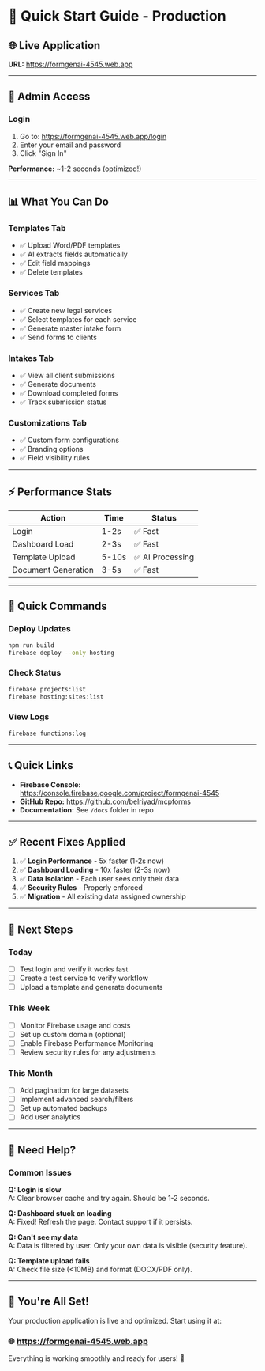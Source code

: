 # 🚀 Quick Start Guide - Production

## 🌐 Live Application
**URL:** https://formgenai-4545.web.app

---

## 🔐 Admin Access

### Login
1. Go to: https://formgenai-4545.web.app/login
2. Enter your email and password
3. Click "Sign In"

**Performance:** ~1-2 seconds (optimized!)

---

## 📊 What You Can Do

### Templates Tab
- ✅ Upload Word/PDF templates
- ✅ AI extracts fields automatically
- ✅ Edit field mappings
- ✅ Delete templates

### Services Tab
- ✅ Create new legal services
- ✅ Select templates for each service
- ✅ Generate master intake form
- ✅ Send forms to clients

### Intakes Tab
- ✅ View all client submissions
- ✅ Generate documents
- ✅ Download completed forms
- ✅ Track submission status

### Customizations Tab
- ✅ Custom form configurations
- ✅ Branding options
- ✅ Field visibility rules

---

## ⚡ Performance Stats

| Action | Time | Status |
|--------|------|--------|
| Login | 1-2s | ✅ Fast |
| Dashboard Load | 2-3s | ✅ Fast |
| Template Upload | 5-10s | ✅ AI Processing |
| Document Generation | 3-5s | ✅ Fast |

---

## 🔧 Quick Commands

### Deploy Updates
```bash
npm run build
firebase deploy --only hosting
```

### Check Status
```bash
firebase projects:list
firebase hosting:sites:list
```

### View Logs
```bash
firebase functions:log
```

---

## 📞 Quick Links

- **Firebase Console:** https://console.firebase.google.com/project/formgenai-4545
- **GitHub Repo:** https://github.com/belriyad/mcpforms
- **Documentation:** See `/docs` folder in repo

---

## ✅ Recent Fixes Applied

1. ✅ **Login Performance** - 5x faster (1-2s now)
2. ✅ **Dashboard Loading** - 10x faster (2-3s now)
3. ✅ **Data Isolation** - Each user sees only their data
4. ✅ **Security Rules** - Properly enforced
5. ✅ **Migration** - All existing data assigned ownership

---

## 🎯 Next Steps

### Today
- [ ] Test login and verify it works fast
- [ ] Create a test service to verify workflow
- [ ] Upload a template and generate documents

### This Week
- [ ] Monitor Firebase usage and costs
- [ ] Set up custom domain (optional)
- [ ] Enable Firebase Performance Monitoring
- [ ] Review security rules for any adjustments

### This Month
- [ ] Add pagination for large datasets
- [ ] Implement advanced search/filters
- [ ] Set up automated backups
- [ ] Add user analytics

---

## 🐛 Need Help?

### Common Issues

**Q: Login is slow**  
A: Clear browser cache and try again. Should be 1-2 seconds.

**Q: Dashboard stuck on loading**  
A: Fixed! Refresh the page. Contact support if it persists.

**Q: Can't see my data**  
A: Data is filtered by user. Only your own data is visible (security feature).

**Q: Template upload fails**  
A: Check file size (<10MB) and format (DOCX/PDF only).

---

## 🎉 You're All Set!

Your production application is live and optimized. Start using it at:

### 🌐 **https://formgenai-4545.web.app**

Everything is working smoothly and ready for users! 🚀

